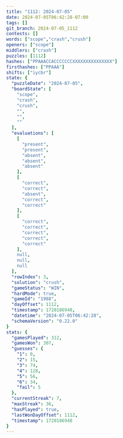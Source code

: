 ```yaml
---
title: "1112: 2024-07-05"
date: 2024-07-05T06:42:28-07:00
tags: []
git_branch: 2024-07-05_1112
contests: []
words: ["scope","crash","crush"]
openers: ["scope"]
middlers: ["crash"]
puzzles: [1112]
hashes: ["PPAAACCACCCCCCCXXXXXXXXXXXXXXX"]
firsthashes: ["PPAAA"]
shifts: ["iycbr"]
state: {
  "puzzleDate": "2024-07-05",
  "boardState": [
    "scope",
    "crash",
    "crush",
    "",
    "",
    ""
  ],
  "evaluations": [
    [
      "present",
      "present",
      "absent",
      "absent",
      "absent"
    ],
    [
      "correct",
      "correct",
      "absent",
      "correct",
      "correct"
    ],
    [
      "correct",
      "correct",
      "correct",
      "correct",
      "correct"
    ],
    null,
    null,
    null
  ],
  "rowIndex": 3,
  "solution": "crush",
  "gameStatus": "WIN",
  "hardMode": true,
  "gameId": "1988",
  "dayOffset": 1112,
  "timestamp": 1720186948,
  "datetime": "2024-07-05T06:42:28",
  "schemaVersion": "0.22.0"
}
stats: {
  "gamesPlayed": 312,
  "gamesWon": 307,
  "guesses": {
    "1": 0,
    "2": 15,
    "3": 74,
    "4": 128,
    "5": 56,
    "6": 34,
    "fail": 5
  },
  "currentStreak": 7,
  "maxStreak": 36,
  "hasPlayed": true,
  "lastWonDayOffset": 1112,
  "timestamp": 1720186948
}
---
```

<!-- more -->
